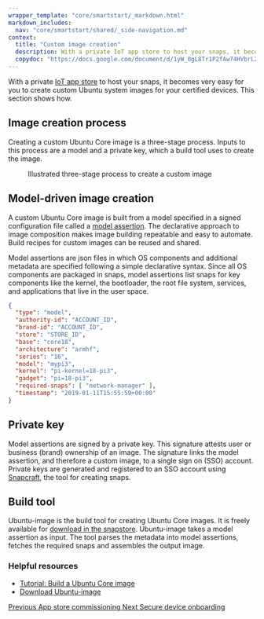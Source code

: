 ```yaml
---
wrapper_template: "core/smartstart/_markdown.html"
markdown_includes:
  nav: "core/smartstart/shared/_side-navigation.md"
context:
  title: "Custom image creation"
  description: With a private IoT app store to host your snaps, it becomes very easy for you to create custom Ubuntu system images for your certified devices. This section shows how.
  copydoc: "https://docs.google.com/document/d/1yW_0gL8Tr1P2fAw74HVbrL2eB51eusLk_lSeEeVqJW4/edit"
---
```


With a private [IoT app store](/internet-of-things/appstore) to host your snaps, it becomes very easy for you to create custom Ubuntu system images for your certified devices. This section shows how.

## Image creation process

Creating a custom Ubuntu Core image is a three-stage process. Inputs to this process are a model and a private key, which a build tool uses to create the image.

<figure>
  <img src="https://assets.ubuntu.com/v1/65f355f3-ec829b897aa4e0855e08bc1a025ba74421954352_2_690x349.png" alt="" style="margin: 0;" />
  <figcaption>Illustrated three-stage process to create a custom image</figcaption>
</figure>

## Model-driven image creation

A custom Ubuntu Core image is built from a model specified in a signed configuration file called a [model assertion](https://core.docs.ubuntu.com/en/reference/assertions/model). The declarative approach to image composition makes image building repeatable and easy to automate. Build recipes for custom images can be reused and shared.

Model assertions are json files in which OS components and additional metadata are specified following a simple declarative syntax. Since all OS components are packaged in snaps, model assertions list snaps for key components like the kernel, the bootloader, the root file system, services, and applications that live in the user space.

```json
{
  "type": "model",
  "authority-id": "ACCOUNT_ID",
  "brand-id": "ACCOUNT_ID",
  "store": "STORE_ID",
  "base": "core18",
  "architecture": "armhf",
  "series": "16",
  "model": "mypi3",
  "kernel": "pi-kernel=18-pi3",
  "gadget": "pi=18-pi3",
  "required-snaps": [ "network-manager" ],
  "timestamp": "2019-01-11T15:55:59+00:00"
}
```

## Private key

Model assertions are signed by a private key. This signature attests user or business (brand) ownership of an image. The signature links the model assertion, and therefore a custom image, to a single sign on (SSO) account. Private keys are generated and registered to an SSO account using [Snapcraft](https://snapcraft.io/), the tool for creating snaps.

## Build tool

Ubuntu-image is the build tool for creating Ubuntu Core images. It is freely available for [download in the snapstore](https://snapcraft.io/ubuntu-image). Ubuntu-image takes a model assertion as input. The tool parses the metadata into model assertions, fetches the required snaps and assembles the output image.

### Helpful resources

- [Tutorial: Build a Ubuntu Core image](https://snapcraft.io/tutorials/create-your-own-core-image#1-overview)
- [Download Ubuntu-image](https://snapcraft.io/ubuntu-image)

<footer class="p-article-pagination">
  <a class="p-article-pagination__link--previous" href="/core/smartstart/guide/app-store-commissioning">
    <span class="p-article-pagination__label">Previous</span>
    <span class="p-article-pagination__title">App store commissioning</span>
  </a>
  <a class="p-article-pagination__link--next" href="/core/smartstart/guide/secure-device-onboarding">
    <span class="p-article-pagination__label">Next</span>
    <span class="p-article-pagination__title">Secure device onboarding</span>
  </a>
</footer>
